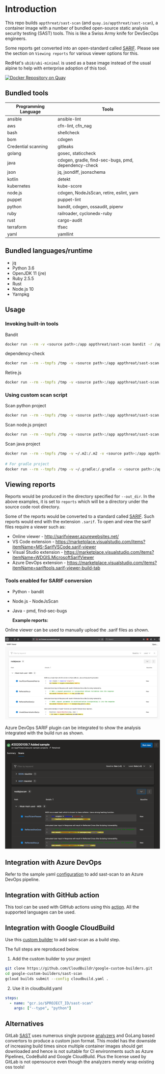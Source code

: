 # Introduction

This repo builds `appthreat/sast-scan` (and `quay.io/appthreat/sast-scan`), a container image with a number of bundled open-source static analysis security testing (SAST) tools. This is like a Swiss Army knife for DevSecOps engineers.

Some reports get converted into an open-standard called [SARIF](https://sarifweb.azurewebsites.net/). Please see the section on `Viewing reports` for various viewer options for this.

RedHat's `ubi8/ubi-minimal` is used as a base image instead of the usual alpine to help with enterprise adoption of this tool.

[![Docker Repository on Quay](https://quay.io/repository/appthreat/sast-scan/status "Docker Repository on Quay")](https://quay.io/repository/appthreat/sast-scan)

## Bundled tools

| Programming Language | Tools                                                |
| -------------------- | ---------------------------------------------------- |
| ansible              | ansible-lint                                         |
| aws                  | cfn-lint, cfn_nag                                    |
| bash                 | shellcheck                                           |
| bom                  | cdxgen                                               |
| Credential scanning  | gitleaks                                             |
| golang               | gosec, staticcheck                                   |
| java                 | cdxgen, gradle, find-sec-bugs, pmd, dependency-check |
| json                 | jq, jsondiff, jsonschema                             |
| kotlin               | detekt                                               |
| kubernetes           | kube-score                                           |
| node.js              | cdxgen, NodeJsScan, retire, eslint, yarn             |
| puppet               | puppet-lint                                          |
| python               | bandit, cdxgen, ossaudit, pipenv                     |
| ruby                 | railroader, cyclonedx-ruby                           |
| rust                 | cargo-audit                                          |
| terraform            | tfsec                                                |
| yaml                 | yamllint                                             |

## Bundled languages/runtime

- jq
- Python 3.6
- OpenJDK 11 (jre)
- Ruby 2.5.5
- Rust
- Node.js 10
- Yarnpkg

## Usage

### Invoking built-in tools

Bandit

```bash
docker run --rm -v <source path>:/app appthreat/sast-scan bandit -r /app
```

dependency-check

```bash
docker run --rm --tmpfs /tmp -v <source path>:/app appthreat/sast-scan /opt/dependency-check/bin/dependency-check.sh -s /app
```

Retire.js

```bash
docker run --rm --tmpfs /tmp -v <source path>:/app appthreat/sast-scan retire -p --path /app
```

### Using custom scan script

Scan python project

```bash
docker run --rm --tmpfs /tmp -v <source path>:/app appthreat/sast-scan scan --src /app --type python --out_dir /app/reports
```

Scan node.js project

```bash
docker run --rm --tmpfs /tmp -v <source path>:/app appthreat/sast-scan scan --src /app --type nodejs --out_dir /app/reports
```

Scan java project

```bash
docker run --rm --tmpfs /tmp -v ~/.m2:/.m2 -v <source path>:/app appthreat/sast-scan scan --src /app --type java --out_dir /app/reports

# For gradle project
docker run --rm --tmpfs /tmp -v ~/.gradle:/.gradle -v <source path>:/app appthreat/sast-scan scan --src /app --type java --out_dir /app/reports
```

## Viewing reports

Reports would be produced in the directory specified for `--out_dir`. In the above examples, it is set to `reports` which will be a directory under the source code root directory.

Some of the reports would be converted to a standard called [SARIF](https://sarifweb.azurewebsites.net/). Such reports would end with the extension `.sarif`. To open and view the sarif files require a viewer such as:

- Online viewer - http://sarifviewer.azurewebsites.net/
- VS Code extension - https://marketplace.visualstudio.com/items?itemName=MS-SarifVSCode.sarif-viewer
- Visual Studio extension - https://marketplace.visualstudio.com/items?itemName=WDGIS.MicrosoftSarifViewer
- Azure DevOps extension - https://marketplace.visualstudio.com/items?itemName=sariftools.sarif-viewer-build-tab

### Tools enabled for SARIF conversion

- Python - bandit
- Node.js - NodeJsScan
- Java - pmd, find-sec-bugs

  **Example reports:**

Online viewer can be used to manually upload the .sarif files as shown.

![Online viewer](docs/sarif-online-viewer.png)

Azure DevOps SARIF plugin can be integrated to show the analysis integrated with the build run as shown.

![Azure DevOps integration](docs/azure-devops.png)

## Integration with Azure DevOps

Refer to the sample yaml [configuration](docs/azure-pipelines.yml.sample) to add sast-scan to an Azure DevOps pipeline.

## Integration with GitHub action

This tool can be used with GitHub actions using this [action](https://github.com/marketplace/actions/sast-scan). All the supported languages can be used.

## Integration with Google CloudBuild

Use this [custom builder](https://github.com/CloudBuildr/google-custom-builders/tree/master/sast-scan) to add sast-scan as a build step.

The full steps are reproduced below.

1. Add the custom builder to your project

```bash
git clone https://github.com/CloudBuildr/google-custom-builders.git
cd google-custom-builders/sast-scan
gcloud builds submit --config cloudbuild.yaml .
```

2. Use it in cloudbuild.yaml

```yaml
steps:
  - name: "gcr.io/$PROJECT_ID/sast-scan"
    args: ["--type", "python"]
```

## Alternatives

GitLab [SAST](https://docs.gitlab.com/ee/user/application_security/sast/) uses numerous single purpose [analyzers](https://gitlab.com/gitlab-org/security-products/analyzers) and GoLang based convertors to produce a custom json format. This model has the downside of increasing build times since multiple container images should get downloaded and hence is not suitable for CI environments such as Azure Pipelines, CodeBuild and Google CloudBuild. Plus the license used by GitLab is not opensource even though the analyzers merely wrap existing oss tools!
